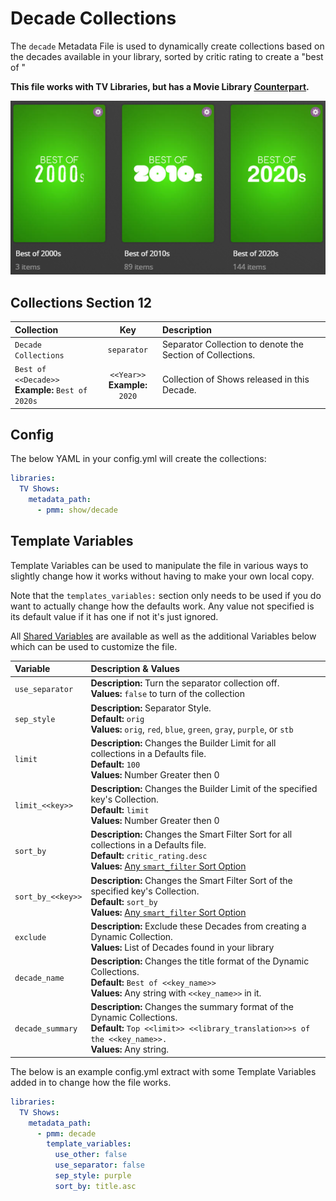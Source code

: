 # Decade Collections

The `decade` Metadata File is used to dynamically create collections based on the decades available in your library, sorted by critic rating to create a "best of <decade>"

**This file works with TV Libraries, but has a Movie Library [Counterpart](../movie/decade).**

![](../images/decade.png)

## Collections Section 12

| Collection                                           |                Key                | Description                                                |
|:-----------------------------------------------------|:---------------------------------:|:-----------------------------------------------------------|
| `Decade Collections`                                 |            `separator`            | Separator Collection to denote the Section of Collections. |
| `Best of <<Decade>>`<br>**Example:** `Best of 2020s` | `<<Year>>`<br>**Example:** `2020` | Collection of Shows released in this Decade.               |
 
## Config

The below YAML in your config.yml will create the collections:

```yaml
libraries:
  TV Shows:
    metadata_path:
      - pmm: show/decade
```

## Template Variables

Template Variables can be used to manipulate the file in various ways to slightly change how it works without having to make your own local copy.

Note that the `templates_variables:` section only needs to be used if you do want to actually change how the defaults work. Any value not specified is its default value if it has one if not it's just ignored.

All [Shared Variables](../variables) are available as well as the additional Variables below which can be used to customize the file.

| Variable          | Description & Values                                                                                                                                                                                                       |
|:------------------|:---------------------------------------------------------------------------------------------------------------------------------------------------------------------------------------------------------------------------|
| `use_separator`   | **Description:** Turn the separator collection off.<br>**Values:** `false` to turn of the collection                                                                                                                       |
| `sep_style`       | **Description:** Separator Style.<br>**Default:** `orig`<br>**Values:** `orig`, `red`, `blue`, `green`, `gray`, `purple`, or `stb`                                                                                         |         
| `limit`           | **Description:** Changes the Builder Limit for all collections in a Defaults file.<br>**Default:** `100`<br>**Values:** Number Greater then 0                                                                              |
| `limit_<<key>>`   | **Description:** Changes the Builder Limit of the specified key's Collection.<br>**Default:** `limit`<br>**Values:** Number Greater then 0                                                                                 |
| `sort_by`         | **Description:** Changes the Smart Filter Sort for all collections in a Defaults file.<br>**Default:** `critic_rating.desc`<br>**Values:** [Any `smart_filter` Sort Option](../../metadata/builders/smart.md#sort-options) |
| `sort_by_<<key>>` | **Description:** Changes the Smart Filter Sort of the specified key's Collection.<br>**Default:** `sort_by`<br>**Values:** [Any `smart_filter` Sort Option](../../metadata/builders/smart.md#sort-options)                 |
| `exclude`         | **Description:** Exclude these Decades from creating a Dynamic Collection.<br>**Values:** List of Decades found in your library                                                                                            |
| `decade_name`     | **Description:** Changes the title format of the Dynamic Collections.<br>**Default:** `Best of <<key_name>>`<br>**Values:** Any string with `<<key_name>>` in it.                                                          |
| `decade_summary`  | **Description:** Changes the summary format of the Dynamic Collections.<br>**Default:** `Top <<limit>> <<library_translation>>s of the <<key_name>>.`<br>**Values:** Any string.                                           |

The below is an example config.yml extract with some Template Variables added in to change how the file works.

```yaml
libraries:
  TV Shows:
    metadata_path:
      - pmm: decade
        template_variables:
          use_other: false
          use_separator: false
          sep_style: purple
          sort_by: title.asc
```